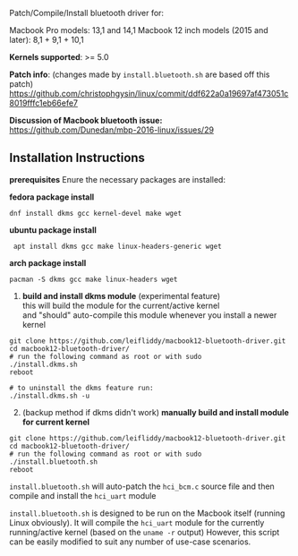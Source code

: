 Patch/Compile/Install bluetooth driver for:

Macbook Pro models: 13,1 and 14,1
Macbook 12 inch models (2015 and later): 8,1 + 9,1 + 10,1

**Kernels supported**:
\>= 5.0

**Patch info**:  (changes made by ```install.bluetooth.sh``` are based off this patch)
https://github.com/christophgysin/linux/commit/ddf622a0a19697af473051c8019fffc1eb66efe7

**Discussion of Macbook bluetooth issue:**
https://github.com/Dunedan/mbp-2016-linux/issues/29

**Installation Instructions**
-------------

**prerequisites**
Enure the necessary packages are installed:


**fedora package install**
```
dnf install dkms gcc kernel-devel make wget
```
**ubuntu package install**
```
 apt install dkms gcc make linux-headers-generic wget
```
**arch package install**
```
pacman -S dkms gcc make linux-headers wget
```
1. **build and install dkms module** (experimental feature)  
this will build the module for the current/active kernel  
and "should" auto-compile this module whenever you install a newer kernel  
```
git clone https://github.com/leifliddy/macbook12-bluetooth-driver.git
cd macbook12-bluetooth-driver/
# run the following command as root or with sudo
./install.dkms.sh
reboot

# to uninstall the dkms feature run:
./install.dkms.sh -u
```

2. (backup method if dkms didn't work) **manually build and install module for current kernel**
```
git clone https://github.com/leifliddy/macbook12-bluetooth-driver.git
cd macbook12-bluetooth-driver/
# run the following command as root or with sudo
./install.bluetooth.sh
reboot
```

```install.bluetooth.sh``` will auto-patch the ```hci_bcm.c``` source file and then compile and install the ```hci_uart``` module


```install.bluetooth.sh``` is designed to be run on the Macbook itself (running Linux obviously).
It will compile the ```hci_uart``` module for the currently running/active kernel (based on the ```uname -r``` output)
However, this script can be easily modified to suit any number of use-case scenarios.
